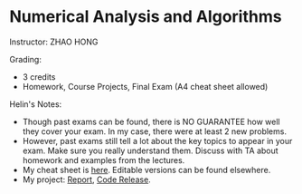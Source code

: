 # Numerical Analysis and Algorithms

Instructor: ZHAO HONG

Grading:

- 3 credits
- Homework, Course Projects, Final Exam (A4 cheat sheet allowed)

Helin's Notes:

- Though past exams can be found, there is NO GUARANTEE how well they cover your exam. In my case, there were at least 2 new problems.
- However, past exams still tell a lot about the key topics to appear in your exam. Make sure you really understand them. Discuss with TA about homework and examples from the lectures.
- My cheat sheet is [here](./Helin_NA_cheatsheet.pdf). Editable versions can be found elsewhere.
- My project: [Report](./Helin_NA_project1.pdf), [Code Release](https://github.com/HelinXu/NA_project1).

